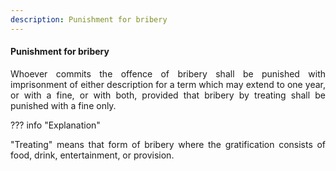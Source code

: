 ```yaml
---
description: Punishment for bribery
---
```


#### Punishment for bribery
<div style="text-align: justify">

Whoever commits the offence of bribery shall be punished with imprisonment of either description for a term which may extend to one year, or with a fine, or with both, provided that bribery by treating shall be punished with a fine only.

</div>

??? info "Explanation"
    <div style="text-align: justify"> "Treating" means that form of bribery where the gratification consists of food, drink, entertainment, or provision.
